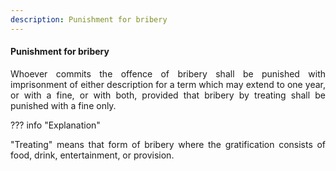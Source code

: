 ```yaml
---
description: Punishment for bribery
---
```


#### Punishment for bribery
<div style="text-align: justify">

Whoever commits the offence of bribery shall be punished with imprisonment of either description for a term which may extend to one year, or with a fine, or with both, provided that bribery by treating shall be punished with a fine only.

</div>

??? info "Explanation"
    <div style="text-align: justify"> "Treating" means that form of bribery where the gratification consists of food, drink, entertainment, or provision.
